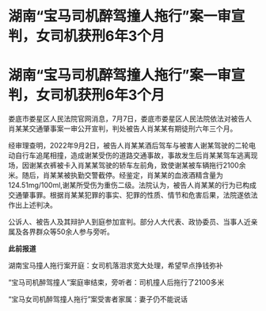 # 湖南“宝马司机醉驾撞人拖行”案一审宣判，女司机获刑6年3个月

# 湖南“宝马司机醉驾撞人拖行”案一审宣判，女司机获刑6年3个月

娄底市娄星区人民法院官网消息，7月7日，娄底市娄星区人民法院依法对被告人肖某某交通肇事案一审公开宣判，判处被告人肖某某有期徒刑六年三个月。

经审理查明，2022年9月2日，被告人肖某某酒后驾车与被害人谢某驾驶的二轮电动自行车追尾相撞，造成谢某受伤的道路交通事故，事故发生后肖某某驾车逃离现场，因谢某衣裤被卡入肖某某驾驶的轿车左前角，致使谢某被车辆拖行2100余米。随后，肖某某被执勤交警截停。经鉴定，肖某某的血液酒精含量为124.51mg/100ml,谢某所受伤为重伤二级。法院认为，被告人肖某某的行为已构成交通肇事罪。根据肖某某犯罪的事实、犯罪的性质、情节和危害后果，法院遂依法作出上述判决。

公诉人、被告人及其辩护人到庭参加宣判。部分人大代表、政协委员、当事人近亲属及各界群众等50余人参与旁听。

**此前报道**

湖南宝马撞人拖行案开庭：女司机落泪求宽大处理，希望早点挣钱弥补

“宝马司机醉驾撞人”案庭审结束，旁听者：司机撞人后拖行了2100多米

“宝马女司机醉驾撞人拖行”案受害者家属：妻子仍不能说话

